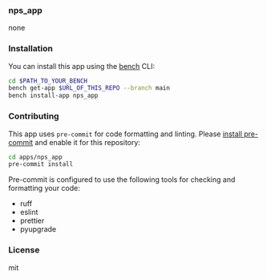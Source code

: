 ### nps_app

none

### Installation

You can install this app using the [bench](https://github.com/frappe/bench) CLI:

```bash
cd $PATH_TO_YOUR_BENCH
bench get-app $URL_OF_THIS_REPO --branch main
bench install-app nps_app
```

### Contributing

This app uses `pre-commit` for code formatting and linting. Please [install pre-commit](https://pre-commit.com/#installation) and enable it for this repository:

```bash
cd apps/nps_app
pre-commit install
```

Pre-commit is configured to use the following tools for checking and formatting your code:

- ruff
- eslint
- prettier
- pyupgrade

### License

mit
